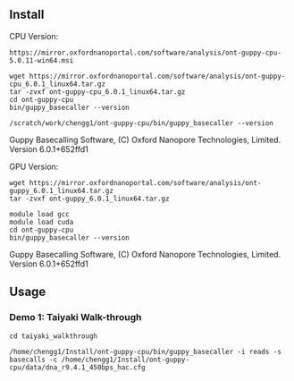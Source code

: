 
## Install

CPU Version:
```
https://mirror.oxfordnanoportal.com/software/analysis/ont-guppy-cpu-5.0.11-win64.msi
```

```
wget https://mirror.oxfordnanoportal.com/software/analysis/ont-guppy-cpu_6.0.1_linux64.tar.gz
tar -zvxf ont-guppy-cpu_6.0.1_linux64.tar.gz
cd ont-guppy-cpu
bin/guppy_basecaller --version

/scratch/work/chengg1/ont-guppy-cpu/bin/guppy_basecaller --version
```
Guppy Basecalling Software, (C) Oxford Nanopore Technologies, Limited. Version 6.0.1+652ffd1


GPU Version:
```
wget https://mirror.oxfordnanoportal.com/software/analysis/ont-guppy_6.0.1_linux64.tar.gz
tar -zvxf ont-guppy_6.0.1_linux64.tar.gz

module load gcc
module load cuda
cd ont-guppy-cpu
bin/guppy_basecaller --version
```
Guppy Basecalling Software, (C) Oxford Nanopore Technologies, Limited. Version 6.0.1+652ffd1

## Usage


### Demo 1: Taiyaki Walk-through

```
cd taiyaki_walkthrough
```

```
/home/chengg1/Install/ont-guppy-cpu/bin/guppy_basecaller -i reads -s basecalls -c /home/chengg1/Install/ont-guppy-cpu/data/dna_r9.4.1_450bps_hac.cfg
```

